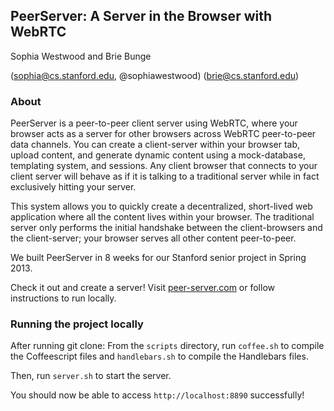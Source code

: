 ## PeerServer: A Server in the Browser with WebRTC

Sophia Westwood and Brie Bunge

(sophia@cs.stanford.edu, @sophiawestwood) (brie@cs.stanford.edu)

### About
PeerServer is a peer-to-peer client server using WebRTC, where your browser acts as a server for other browsers across WebRTC peer-to-peer data channels. You can create a client-server within your browser tab, upload content, and generate dynamic content using a mock-database, templating system, and sessions. Any client browser that connects to your client server will behave as if it is talking to a traditional server while in fact exclusively hitting your server.

This system allows you to quickly create a decentralized, short-lived web application where all the content lives within your browser. The traditional server only performs the initial handshake between the client-browsers and the client-server; your browser serves all other content peer-to-peer.

We built PeerServer in 8 weeks for our Stanford senior project in Spring 2013.

Check it out and create a server! Visit [peer-server.com](http://www.peer-server.com) or follow instructions to run locally.

### Running the project locally
After running git clone:
From the `scripts` directory, run `coffee.sh` to compile the Coffeescript files and `handlebars.sh` to compile the Handlebars files.

Then, run  `server.sh` to start the server.

You should now be able to access `http://localhost:8890` successfully!


